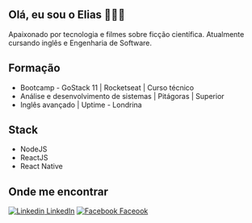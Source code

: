 ## Olá, eu sou o Elias 👨‍💻👏

<p>
  Apaixonado por tecnologia e filmes sobre ficção científica.
  Atualmente cursando inglês e Engenharia de Software.
</p>

## Formação
<ul>
  <li>Bootcamp - GoStack 11 | Rocketseat | Curso técnico</li>
  <li>Análise e desenvolvimento de sistemas | Pitágoras | Superior</li>
  <li>Inglês avançado | Uptime - Londrina</li>
</ul>

## Stack
<ul>
  <li>NodeJS</li>
  <li>ReactJS</li>
  <li>React Native</li>
</ul>

## Onde me encontrar
 [![Linkedin](https://i.stack.imgur.com/gVE0j.png) LinkedIn](https://www.linkedin.com/in/elias-wacheski/)
 [![Facebook](https://upload.wikimedia.org/wikipedia/commons/thumb/5/51/Facebook_f_logo_%282019%29.svg/10px-Facebook_f_logo_%282019%29.svg.png) Faceook](https://www.facebook.com/elias.wacheski1)
